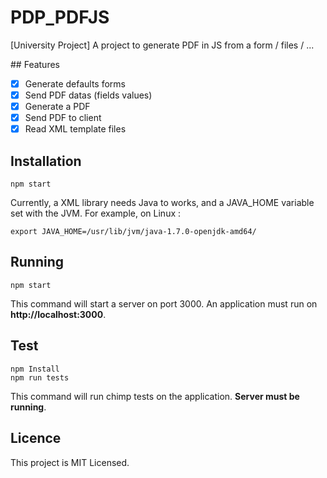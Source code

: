 # PDP_PDFJS
[University Project] A project to generate PDF in JS from a form / files / ...

## Features

- [x] Generate defaults forms
- [x] Send PDF datas (fields values)
- [x] Generate a PDF
- [x] Send PDF to client
- [x] Read XML template files

## Installation

```
npm start
```

Currently, a XML library needs Java to works, and a JAVA_HOME variable set with the JVM. For example, on Linux :
```
export JAVA_HOME=/usr/lib/jvm/java-1.7.0-openjdk-amd64/
```

## Running

```
npm start
```

This command will start a server on port 3000.
An application must run on **http://localhost:3000**.

## Test

```
npm Install
npm run tests
```

This command will run chimp tests on the application.
**Server must be running**.

## Licence

This project is MIT Licensed.
